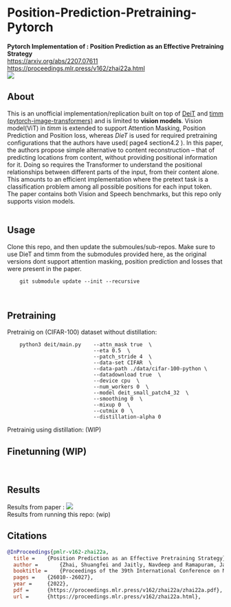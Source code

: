 # Position-Prediction-Pretraining-Pytorch
**Pytorch Implementation of : Position Prediction as an Effective Pretraining Strategy**   
https://arxiv.org/abs/2207.07611   
https://proceedings.mlr.press/v162/zhai22a.html     
<img src="https://github.com/arshadshk/Position-Prediction-Pretraining-MP3/blob/main/images/title.png">
<br>

## About  
This is an unofficial implementation/replication built on top of [DeiT]("https://github.com/facebookresearch/deit") and [timm (pytorch-image-transformers)]("https://github.com/rwightman/pytorch-image-models") and is limited to **vision models**. Vision model(ViT) in *timm* is extended to support Attention Masking, Position Prediction and Position loss, whereas *DieT* is used for required pretraining configurations that the authors have used( page4 section4.2 ).
In this paper, the authors propose simple alternative to content reconstruction – that of predicting locations from content, without providing positional information for it. Doing so requires the Transformer to understand the positional relationships between different parts of the input, from their content alone. This amounts
to an efficient implementation where the pretext task is a classification problem among all possible positions for each input token. The paper contains both Vision and Speech benchmarks, but this repo only supports vision models.  
<br>

## Usage 
Clone this repo, and then update the submoules/sub-repos. Make sure to use DieT and timm from the submodules provided here, as the original versions dont support attention masking, position prediction and losses that were present in the paper.

        git submodule update --init --recursive     
<br>

## Pretraining
Pretrainig on (CIFAR-100) dataset without distillation: 

        python3 deit/main.py    --attn_mask true  \
                                --eta 0.5  \
                                --patch_stride 4  \
                                --data-set CIFAR  \
                                --data-path ./data/cifar-100-python \
                                --datadownload true  \
                                --device cpu  \
                                --num_workers 0  \
                                --model deit_small_patch4_32  \
                                --smoothing 0  \
                                --mixup 0  \
                                --cutmix 0  \
                                --distillation-alpha 0  

Pretrainig using distillation: (WIP)
<br>

## Finetunning  (WIP)
<br>

## Results
Results from paper : 
<img src=https://github.com/arshadshk/Position-Prediction-Pretraining-MP3/blob/main/images/results.png>
<br>
Results from running this repo: (wip)
<br>

## Citations
```bibtex
@InProceedings{pmlr-v162-zhai22a,
  title = 	 {Position Prediction as an Effective Pretraining Strategy},
  author =       {Zhai, Shuangfei and Jaitly, Navdeep and Ramapuram, Jason and Busbridge, Dan and Likhomanenko, Tatiana and Cheng, Joseph Y and Talbott, Walter and Huang, Chen and Goh, Hanlin and Susskind, Joshua M},
  booktitle = 	 {Proceedings of the 39th International Conference on Machine Learning},
  pages = 	 {26010--26027},
  year = 	 {2022},
  pdf = 	 {https://proceedings.mlr.press/v162/zhai22a/zhai22a.pdf},
  url = 	 {https://proceedings.mlr.press/v162/zhai22a.html},
```






